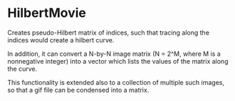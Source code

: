 # HilbertMovie

Creates pseudo-Hilbert matrix of indices, such that tracing along the indices would create a hilbert curve.

In addition, it can convert a N-by-N image matrix (N = 2^M, where M is a nonnegative integer) into a vector which lists the values of the matrix along the curve.

This functionality is extended also to a collection of multiple such images, so that a gif file can be condensed into a matrix.